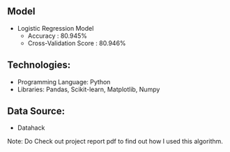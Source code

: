
## Model
- Logistic Regression Model 
    - Accuracy : 80.945%
    - Cross-Validation Score : 80.946%

## Technologies:
- Programming Language: Python
- Libraries: Pandas, Scikit-learn, Matplotlib, Numpy

## Data Source:
- Datahack

Note: Do Check out project report pdf to find out how I used this algorithm.
